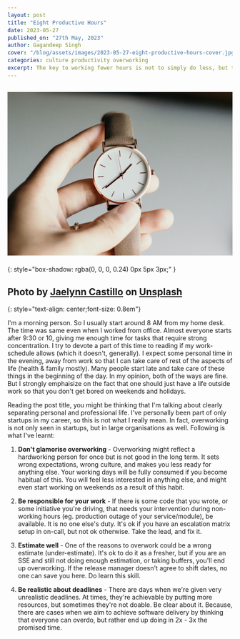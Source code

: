 ```yaml
---
layout: post
title: "Eight Productive Hours"
date: 2023-05-27
published_on: "27th May, 2023"
author: Gagandeep Singh
cover: "/blog/assets/images/2023-05-27-eight-productive-hours-cover.jpg"
categories: culture productivity overworking
excerpt: The key to working fewer hours is not to simply do less, but to do what truly matters most. - Unknown
---
```


![cover-photo](/blog/assets/images/2023-05-27-eight-productive-hours-cover.jpg)
---
{: style="box-shadow: rgba(0, 0, 0, 0.24) 0px 5px 3px;"
}

Photo by <a href="https://unsplash.com/@jaelynnalexis?utm_source=unsplash&utm_medium=referral&utm_content=creditCopyText">Jaelynn Castillo</a> on <a href="https://unsplash.com/photos/xfNeB1stZ_0?utm_source=unsplash&utm_medium=referral&utm_content=creditCopyText">Unsplash</a>
---
{: style="text-align: center;font-size: 0.8em"}

I'm a morning person. So I usually start around 8 AM from my home desk. The time was same even when I worked from office. Almost everyone starts after 9:30 or 10, giving me enough time for tasks that require strong concentration. I try to devote a part of this time to reading if my work-schedule allows (which it doesn't, generally). I expect some personal time in the evening, away from work so that I can take care of rest of the aspects of life (health & family mostly). Many people start late and take care of these things in the beginning of the day. In my opinion, both of the ways are fine. But I strongly emphaisize on the fact that one should just have a life outside work so that you don't get bored on weekends and holidays.

Reading the post title, you might be thinking that I'm talking about clearly separating personal and professional life. I've personally been part of only startups in my career, so this is not what I really mean. In fact, overworking is not only seen in startups, but in large organisations as well. Following is what I've learnt:

1. **Don't glamorise overworking** - Overworking might reflect a hardworking person for once but is not good in the long term. It sets wrong expectations, wrong culture, and makes you less ready for anything else. Your working days will be fully consumed if you become habitual of this. You will feel less interested in anything else, and might even start working on weekends as a result of this habit.

2. **Be responsible for your work** - If there is some code that you wrote, or some initiative you're driving, that needs your intervention during non-working hours (eg. production outage of your service/module), be available. It is no one else's duty. It's ok if you have an escalation matrix setup in on-call, but not ok otherwise. Take the lead, and fix it.

3. **Estimate well** - One of the reasons to overwork could be a wrong estimate (under-estimate). It's ok to do it as a fresher, but if you are an SSE and still not doing enough estimation, or taking buffers, you'll end up overworking. If the release manager doesn't agree to shift dates, no one can save you here. Do learn this skill.

4. **Be realistic about deadlines** - There are days when we're given very unrealistic deadlines. At times, they're achievable by putting more resources, but sometimes they're not doable. Be clear about it. Because, there are cases when we aim to achieve software delivery by thinking that everyone can overdo, but rather end up doing in 2x - 3x the promised time.


